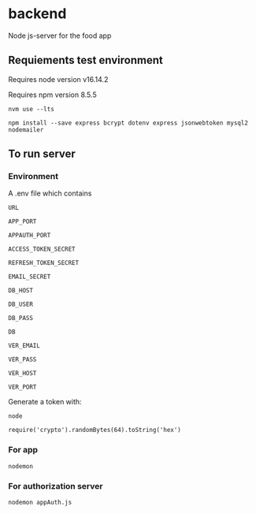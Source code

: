 # backend

Node js-server for the food app

## Requiements test environment

Requires node version v16.14.2

Requires npm version 8.5.5

`nvm use --lts`

`npm install --save express bcrypt dotenv express jsonwebtoken mysql2 nodemailer`

## To run server

### Environment

A .env file which contains

`URL`

`APP_PORT`

`APPAUTH_PORT`

`ACCESS_TOKEN_SECRET`

`REFRESH_TOKEN_SECRET`

`EMAIL_SECRET`

`DB_HOST`

`DB_USER`

`DB_PASS`

`DB`

`VER_EMAIL`

`VER_PASS`

`VER_HOST`

`VER_PORT`

Generate a token with:

`node`

`require('crypto').randomBytes(64).toString('hex')`

### For app

`nodemon`

### For authorization server

`nodemon appAuth.js`
